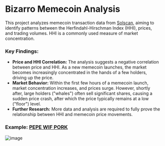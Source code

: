 # Bizarro Memecoin Analysis

This project analyzes memecoin transaction data from [Solscan](https://pro-api.solscan.io/pro-api-docs/v1.0), aiming to identify patterns between the Herfindahl-Hirschman Index (HHI), prices, and trading volumes. HHI is a commonly used measure of market concentration.

### Key Findings:
- **Price and HHI Correlation:** The analysis suggests a negative correlation between price and HHI. As a new memecoin launches, the market becomes increasingly concentrated in the hands of a few holders, driving up the price.
- **Market Behavior:** Within the first few hours of a memecoin launch, market concentration increases, and prices surge. However, shortly after, large holders ("whales") often sell significant shares, causing a sudden price crash, after which the price typically remains at a low ("floor") level.
- **Further Research:** More data and analysis are required to fully prove the relationship between HHI and memecoin price movements.

### Example: [PEPE WIF PORK](https://pepewifpork.online/)
![image](https://github.com/user-attachments/assets/12121e9e-c333-4470-b6f4-ab85a8bfe64a)


